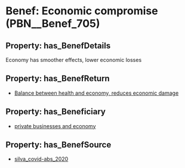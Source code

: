 # Benef: __Economic compromise__ (PBN__Benef_705)

## Property: has_BenefDetails

Economy has smoother effects, lower economic losses

## Property: has_BenefReturn

* [Balance between health and economy, reduces economic damage](../BenefReturn/PBN__BenefReturn_753)

## Property: has_Beneficiary

* [private businesses and economy](../Stakeholder/PBN__Stakeholder_290)

## Property: has_BenefSource

* [silva_covid-abs_2020](../Article/PBN__Article_139)

